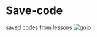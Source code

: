 # Save-code
saved codes from lessons ![gojo](https://i.pinimg.com/originals/e2/6c/90/e26c90b8f8737870a09bbad47538522c.gif)
